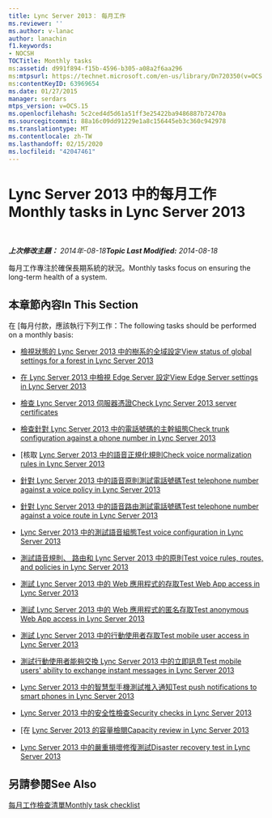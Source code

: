 ```yaml
---
title: Lync Server 2013： 每月工作
ms.reviewer: ''
ms.author: v-lanac
author: lanachin
f1.keywords:
- NOCSH
TOCTitle: Monthly tasks
ms:assetid: d991f894-f15b-4596-b305-a08a2f6aa296
ms:mtpsurl: https://technet.microsoft.com/en-us/library/Dn720350(v=OCS.15)
ms:contentKeyID: 63969654
ms.date: 01/27/2015
manager: serdars
mtps_version: v=OCS.15
ms.openlocfilehash: 5c2ced4d5d61a51ff3e25422ba9486887b72470a
ms.sourcegitcommit: 88a16c09dd91229e1a8c156445eb3c360c942978
ms.translationtype: MT
ms.contentlocale: zh-TW
ms.lasthandoff: 02/15/2020
ms.locfileid: "42047461"
---
```

<div data-xmlns="http://www.w3.org/1999/xhtml">

<div class="topic" data-xmlns="http://www.w3.org/1999/xhtml" data-msxsl="urn:schemas-microsoft-com:xslt" data-cs="http://msdn.microsoft.com/">

<div data-asp="http://msdn2.microsoft.com/asp">

# <a name="monthly-tasks-in-lync-server-2013"></a><span data-ttu-id="0ed59-102">Lync Server 2013 中的每月工作</span><span class="sxs-lookup"><span data-stu-id="0ed59-102">Monthly tasks in Lync Server 2013</span></span>

</div>

<div id="mainSection">

<div id="mainBody">

<span> </span>

<span data-ttu-id="0ed59-103">_**上次修改主題：** 2014年-08-18_</span><span class="sxs-lookup"><span data-stu-id="0ed59-103">_**Topic Last Modified:** 2014-08-18_</span></span>

<span data-ttu-id="0ed59-104">每月工作專注於確保長期系統的狀況。</span><span class="sxs-lookup"><span data-stu-id="0ed59-104">Monthly tasks focus on ensuring the long-term health of a system.</span></span>

<div>

## <a name="in-this-section"></a><span data-ttu-id="0ed59-105">本章節內容</span><span class="sxs-lookup"><span data-stu-id="0ed59-105">In This Section</span></span>

<span data-ttu-id="0ed59-106">在 [每月付款，應該執行下列工作：</span><span class="sxs-lookup"><span data-stu-id="0ed59-106">The following tasks should be performed on a monthly basis:</span></span>

  - [<span data-ttu-id="0ed59-107">檢視狀態的 Lync Server 2013 中的樹系的全域設定</span><span class="sxs-lookup"><span data-stu-id="0ed59-107">View status of global settings for a forest in Lync Server 2013</span></span>](lync-server-2013-viewing-status-of-global-settings-for-a-forest.md)

  - [<span data-ttu-id="0ed59-108">在 Lync Server 2013 中檢視 Edge Server 設定</span><span class="sxs-lookup"><span data-stu-id="0ed59-108">View Edge Server settings in Lync Server 2013</span></span>](lync-server-2013-view-edge-server-settings.md)

  - [<span data-ttu-id="0ed59-109">檢查 Lync Server 2013 伺服器憑證</span><span class="sxs-lookup"><span data-stu-id="0ed59-109">Check Lync Server 2013 server certificates</span></span>](lync-server-2013-check-lync-server-2013-server-certificates.md)

  - [<span data-ttu-id="0ed59-110">檢查針對 Lync Server 2013 中的電話號碼的主幹組態</span><span class="sxs-lookup"><span data-stu-id="0ed59-110">Check trunk configuration against a phone number in Lync Server 2013</span></span>](lync-server-2013-check-trunk-configuration-against-a-phone-number.md)

  - <span data-ttu-id="0ed59-111">[核取 [Lync Server 2013 中的語音正規化規則](lync-server-2013-check-voice-normalization-rules.md)</span><span class="sxs-lookup"><span data-stu-id="0ed59-111">[Check voice normalization rules in Lync Server 2013](lync-server-2013-check-voice-normalization-rules.md)</span></span>

  - [<span data-ttu-id="0ed59-112">針對 Lync Server 2013 中的語音原則測試電話號碼</span><span class="sxs-lookup"><span data-stu-id="0ed59-112">Test telephone number against a voice policy in Lync Server 2013</span></span>](lync-server-2013-test-telephone-number-against-a-voice-policy.md)

  - [<span data-ttu-id="0ed59-113">針對 Lync Server 2013 中的語音路由測試電話號碼</span><span class="sxs-lookup"><span data-stu-id="0ed59-113">Test telephone number against a voice route in Lync Server 2013</span></span>](lync-server-2013-test-telephone-number-against-a-voice-route.md)

  - [<span data-ttu-id="0ed59-114">Lync Server 2013 中的測試語音組態</span><span class="sxs-lookup"><span data-stu-id="0ed59-114">Test voice configuration in Lync Server 2013</span></span>](lync-server-2013-test-voice-configuration.md)

  - [<span data-ttu-id="0ed59-115">測試語音規則、 路由和 Lync Server 2013 中的原則</span><span class="sxs-lookup"><span data-stu-id="0ed59-115">Test voice rules, routes, and policies in Lync Server 2013</span></span>](lync-server-2013-test-voice-rules-routes-and-policies.md)

  - [<span data-ttu-id="0ed59-116">測試 Lync Server 2013 中的 Web 應用程式的存取</span><span class="sxs-lookup"><span data-stu-id="0ed59-116">Test Web App access in Lync Server 2013</span></span>](lync-server-2013-test-web-app-access.md)

  - [<span data-ttu-id="0ed59-117">測試 Lync Server 2013 中的 Web 應用程式的匿名存取</span><span class="sxs-lookup"><span data-stu-id="0ed59-117">Test anonymous Web App access in Lync Server 2013</span></span>](lync-server-2013-test-anonymous-web-app-access.md)

  - [<span data-ttu-id="0ed59-118">測試 Lync Server 2013 中的行動使用者存取</span><span class="sxs-lookup"><span data-stu-id="0ed59-118">Test mobile user access in Lync Server 2013</span></span>](lync-server-2013-test-mobile-user-access.md)

  - [<span data-ttu-id="0ed59-119">測試行動使用者能夠交換 Lync Server 2013 中的立即訊息</span><span class="sxs-lookup"><span data-stu-id="0ed59-119">Test mobile users' ability to exchange instant messages in Lync Server 2013</span></span>](lync-server-2013-test-mobile-users-ability-to-exchange-instant-messages.md)

  - [<span data-ttu-id="0ed59-120">Lync Server 2013 中的智慧型手機測試推入通知</span><span class="sxs-lookup"><span data-stu-id="0ed59-120">Test push notifications to smart phones in Lync Server 2013</span></span>](lync-server-2013-test-push-notifications-to-smart-phones.md)

  - [<span data-ttu-id="0ed59-121">Lync Server 2013 中的安全性檢查</span><span class="sxs-lookup"><span data-stu-id="0ed59-121">Security checks in Lync Server 2013</span></span>](lync-server-2013-security-checks.md)

  - <span data-ttu-id="0ed59-122">[在 [Lync Server 2013 的容量檢閱](lync-server-2013-capacity-review.md)</span><span class="sxs-lookup"><span data-stu-id="0ed59-122">[Capacity review in Lync Server 2013](lync-server-2013-capacity-review.md)</span></span>

  - [<span data-ttu-id="0ed59-123">Lync Server 2013 中的嚴重損壞修復測試</span><span class="sxs-lookup"><span data-stu-id="0ed59-123">Disaster recovery test in Lync Server 2013</span></span>](lync-server-2013-disaster-recovery-test.md)

</div>

<div>

## <a name="see-also"></a><span data-ttu-id="0ed59-124">另請參閱</span><span class="sxs-lookup"><span data-stu-id="0ed59-124">See Also</span></span>


[<span data-ttu-id="0ed59-125">每月工作檢查清單</span><span class="sxs-lookup"><span data-stu-id="0ed59-125">Monthly task checklist</span></span>](lync-server-2013-operations-checklists.md)  
  

</div>

</div>

<span> </span>

</div>

</div>

</div>

